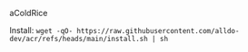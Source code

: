 aColdRice


Install:
`wget -qO- https://raw.githubusercontent.com/alldo-dev/acr/refs/heads/main/install.sh | sh`
